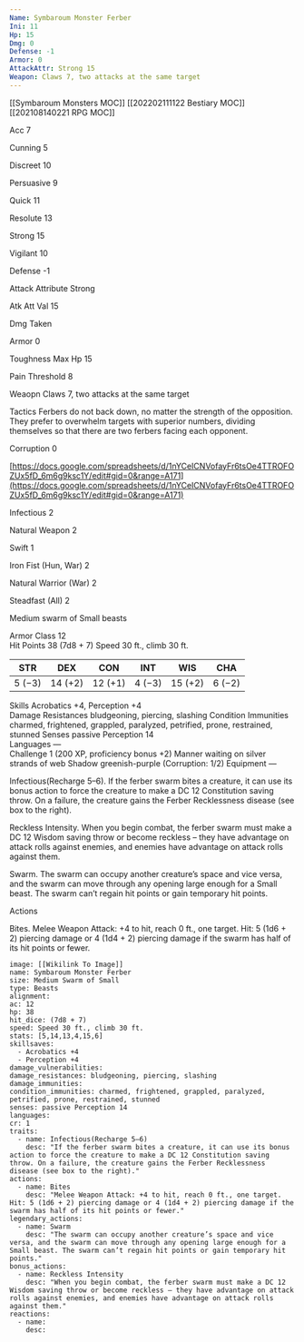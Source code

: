 ```yaml
---
Name: Symbaroum Monster Ferber
Ini: 11
Hp: 15
Dmg: 0
Defense: -1
Armor: 0
AttackAttr: Strong 15
Weapon: Claws 7, two attacks at the same target
---
```

[[Symbaroum Monsters MOC]]
[[202202111122 Bestiary MOC]]
[[202108140221 RPG MOC]]


Acc 7

Cunning 5

Discreet 10

Persuasive 9

Quick 11

Resolute 13

Strong 15

Vigilant 10

Defense -1

Attack Attribute Strong

Atk Att Val 15

Dmg Taken

Armor 0

Toughness Max Hp 15

Pain Threshold 8

Weaopn Claws 7, two attacks at the same target

Tactics Ferbers do not back down, no matter the strength of the opposition. They prefer to overwhelm targets with superior numbers, dividing themselves so that there are two ferbers facing each opponent.

Corruption 0

[https://docs.google.com/spreadsheets/d/1nYCeICNVofayFr6tsOe4TTROFOZUx5fD_6m6g9ksc1Y/edit#gid=0&range=A171](https://docs.google.com/spreadsheets/d/1nYCeICNVofayFr6tsOe4TTROFOZUx5fD_6m6g9ksc1Y/edit#gid=0&range=A171)

Infectious 2

Natural Weapon 2

Swift 1

Iron Fist (Hun, War) 2

Natural Warrior (War) 2

Steadfast (All) 2


 

Medium swarm of Small beasts

 

Armor Class 12  
Hit Points 38 (7d8 + 7)
Speed 30 ft., climb 30 ft.

 
| STR    | DEX     | CON     | INT    | WIS     | CHA    |
| ------ | ------- | ------- | ------ | ------- | ------ |
| 5 (−3) | 14 (+2) | 12 (+1) | 4 (−3) | 15 (+2) | 6 (−2) |

 

Skills Acrobatics +4, Perception +4  
Damage Resistances bludgeoning, piercing, slashing 
Condition Immunities charmed, frightened, grappled, paralyzed, petrified, prone, restrained, stunned 
Senses passive Perception 14  
Languages —  
Challenge 1 (200 XP, proficiency bonus +2) Manner waiting on silver strands of web Shadow greenish-purple (Corruption: 1/2) Equipment —

 

Infectious(Recharge 5–6). If the ferber swarm bites a creature, it can use its bonus action to force the creature to make a DC 12 Constitution saving throw. On a failure, the creature gains the Ferber Recklessness disease (see box to the right).

Reckless Intensity. When you begin combat, the ferber swarm must make a DC 12 Wisdom saving throw or become reckless – they have advantage on attack rolls against enemies, and enemies have advantage on attack rolls against them.

Swarm. The swarm can occupy another creature’s space and vice versa, and the swarm can move through any opening large enough for a Small beast. The swarm can’t regain hit points or gain temporary hit points.

Actions

Bites. Melee Weapon Attack: +4 to hit, reach 0 ft., one target. Hit: 5 (1d6 + 2) piercing damage or 4 (1d4 + 2) piercing damage if the swarm has half of its hit points or fewer.


```statblock
image: [[Wikilink To Image]]
name: Symbaroum Monster Ferber
size: Medium Swarm of Small
type: Beasts
alignment: 
ac: 12
hp: 38
hit_dice: (7d8 + 7)
speed: Speed 30 ft., climb 30 ft.
stats: [5,14,13,4,15,6]
skillsaves:
  - Acrobatics +4
  - Perception +4
damage_vulnerabilities: 
damage_resistances: bludgeoning, piercing, slashing
damage_immunities: 
condition_immunities: charmed, frightened, grappled, paralyzed, petrified, prone, restrained, stunned
senses: passive Perception 14
languages: 
cr: 1
traits:
  - name: Infectious(Recharge 5–6)
    desc: "If the ferber swarm bites a creature, it can use its bonus action to force the creature to make a DC 12 Constitution saving throw. On a failure, the creature gains the Ferber Recklessness disease (see box to the right)."
actions:
  - name: Bites
    desc: "Melee Weapon Attack: +4 to hit, reach 0 ft., one target. Hit: 5 (1d6 + 2) piercing damage or 4 (1d4 + 2) piercing damage if the swarm has half of its hit points or fewer."
legendary_actions:
  - name: Swarm
    desc: "The swarm can occupy another creature’s space and vice versa, and the swarm can move through any opening large enough for a Small beast. The swarm can’t regain hit points or gain temporary hit points."
bonus_actions:
  - name: Reckless Intensity
    desc: "When you begin combat, the ferber swarm must make a DC 12 Wisdom saving throw or become reckless – they have advantage on attack rolls against enemies, and enemies have advantage on attack rolls against them."
reactions:
  - name: 
    desc: 
```